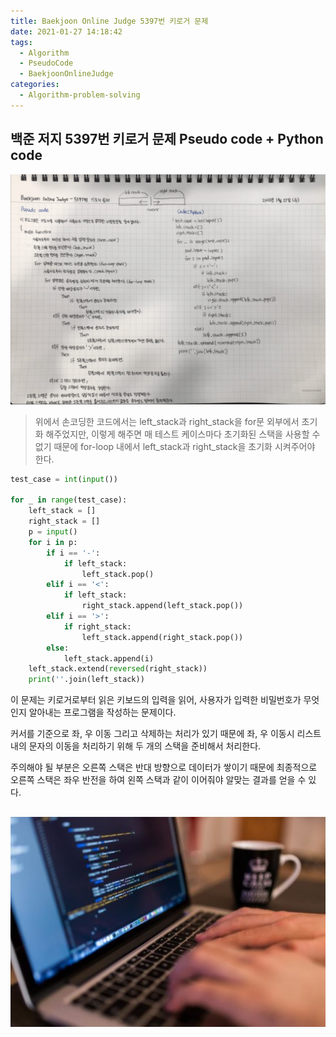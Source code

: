 ```yaml
---
title: Baekjoon Online Judge 5397번 키로거 문제
date: 2021-01-27 14:18:42
tags:
  - Algorithm
  - PseudoCode
  - BaekjoonOnlineJudge
categories:
  - Algorithm-problem-solving
---
```


## 백준 저지 5397번 키로거 문제 Pseudo code + Python code

![](/images/post_images/210127_baekjoon_5397.png)

> 위에서 손코딩한 코드에서는 left_stack과 right_stack을 for문 외부에서 초기화 해주었지만, 이렇게 해주면 매 테스트 케이스마다 초기화된 스택을 사용할 수 없기 때문에 for-loop 내에서 left_stack과 right_stack을 초기화 시켜주어야 한다.

```python
test_case = int(input())

for _ in range(test_case):
    left_stack = []
    right_stack = []
    p = input()
    for i in p:
        if i == '-':
            if left_stack:
                left_stack.pop()
        elif i == '<':
            if left_stack:
                right_stack.append(left_stack.pop())
        elif i == '>':
            if right_stack:
                left_stack.append(right_stack.pop())
        else:
            left_stack.append(i)
    left_stack.extend(reversed(right_stack))
    print(''.join(left_stack))
```

  <!-- more -->

이 문제는 키로거로부터 읽은 키보드의 입력을 읽어, 사용자가 입력한 비밀번호가 무엇인지 알아내는 프로그램을 작성하는 문제이다.

커서를 기준으로 좌, 우 이동 그리고 삭제하는 처리가 있기 때문에 좌, 우 이동시 리스트 내의 문자의 이동을 처리하기 위해 두 개의 스택을 준비해서 처리한다.

주의해야 될 부분은 오른쪽 스택은 반대 방향으로 데이터가 쌓이기 때문에 최종적으로 오른쪽 스택은 좌우 반전을 하여 왼쪽 스택과 같이 이어줘야 알맞는 결과를 얻을 수 있다.

## ![](/images/post_images/210124_developer.jpg)
